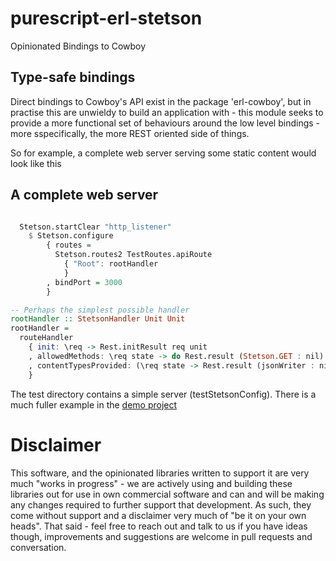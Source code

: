 # purescript-erl-stetson

Opinionated Bindings to Cowboy

## Type-safe bindings

Direct bindings to Cowboy's API exist in the package 'erl-cowboy', but in practise this are unwieldy to build an application with - this module seeks to provide a more functional set of behaviours around the low level bindings - more sspecifically, the more REST oriented side of things.

So for example, a complete web server serving some static content would look like this

## A complete web server

```purescript

  Stetson.startClear "http_listener"
    $ Stetson.configure
        { routes =
          Stetson.routes2 TestRoutes.apiRoute
            { "Root": rootHandler
            }
        , bindPort = 3000
        }

-- Perhaps the simplest possible handler
rootHandler :: StetsonHandler Unit Unit
rootHandler =
  routeHandler
    { init: \req -> Rest.initResult req unit
    , allowedMethods: \req state -> do Rest.result (Stetson.GET : nil) req state
    , contentTypesProvided: (\req state -> Rest.result (jsonWriter : nil) req state)
    }
```

The test directory contains a simple server (testStetsonConfig).  There is a much fuller example in the [demo project](https://github.com/id3as/demo-ps)

Disclaimer
==

This software, and the opinionated libraries written to support it are very much "works in progress" - we are actively using and building these libraries out for use in own commercial software and can and will be making any changes required to further support that development. As such, they come without support and a disclaimer very much of "be it on your own heads". That said - feel free to reach out and talk to us if you have ideas though, improvements and suggestions are welcome in pull requests and conversation.


